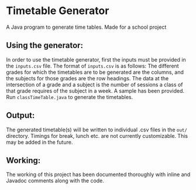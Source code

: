 # Timetable Generator
A Java program to generate time tables. Made for a school project
## Using the generator:
In order to use the timetable generator, first the inputs must be provided in the `inputs.csv` file. 
The format of `inputs.csv` is as follows:
The different grades for which the timetables are to be generated are the columns, and the subjects for those grades are the row headings. The data at the intersection of a grade and a subject is the number of sessions a class of that grade requires of the subject in a week. A sample has been provided. 
Run `classTimeTable.java` to generate the timetables.
## Output:
The generated timetable(s) will be written to individual .csv files in the `out/` directory. Timings for break, lunch etc. are not currently customizable. This may be added in the future.

## Working:
The working of this project has been documented thoroughly with inline and Javadoc comments along with the code.